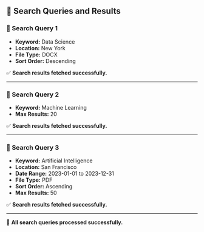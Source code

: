 ## 🔎 Search Queries and Results

### 🔎 Search Query 1
- **Keyword:** Data Science  
- **Location:** New York  
- **File Type:** DOCX  
- **Sort Order:** Descending  

✅ **Search results fetched successfully.**

---

### 🔎 Search Query 2
- **Keyword:** Machine Learning  
- **Max Results:** 20  

✅ **Search results fetched successfully.**

---

### 🔎 Search Query 3
- **Keyword:** Artificial Intelligence  
- **Location:** San Francisco  
- **Date Range:** 2023-01-01 to 2023-12-31  
- **File Type:** PDF  
- **Sort Order:** Ascending  
- **Max Results:** 50  

✅ **Search results fetched successfully.**

---

🚀 **All search queries processed successfully.**
